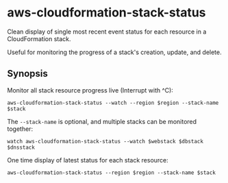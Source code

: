 
# aws-cloudformation-stack-status

Clean display of single most recent event status for each resource in
a CloudFormation stack.

Useful for monitoring the progress of a stack's creation, update, and
delete.

## Synopsis

Monitor all stack resource progress live (Interrupt with ^C):

    aws-cloudformation-stack-status --watch --region $region --stack-name $stack

The `--stack-name` is optional, and multiple stacks can be monitored
together:

    watch aws-cloudformation-stack-status --watch $webstack $dbstack $dnsstack

One time display of latest status for each stack resource:

    aws-cloudformation-stack-status --region $region --stack-name $stack
